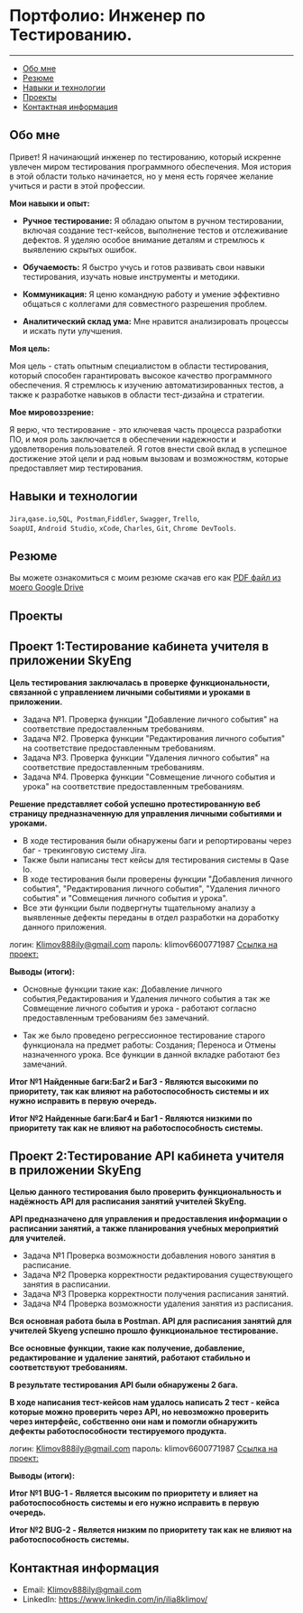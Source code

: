 # Портфолио: Инженер по Тестированию.
_______
- [Обо мне](#Обо-мне)
- [Резюме](#Резюме)
- [Навыки и технологии](#Навыки-и-технологии)
- [Проекты](#Проекты)
- [Контактная информация](#Контактная-информация)
 
  
## Обо мне 


Привет! Я начинающий инженер по тестированию, который искренне увлечен миром тестирования программного обеспечения. Моя история в этой области только начинается, но у меня есть горячее желание учиться и расти в этой профессии.

**Мои навыки и опыт:**

- **Ручное тестирование:** Я обладаю опытом в ручном тестировании, включая создание тест-кейсов, выполнение тестов и отслеживание дефектов. Я уделяю особое внимание деталям и стремлюсь к выявлению скрытых ошибок.

- **Обучаемость:** Я быстро учусь и готов развивать свои навыки тестирования, изучать новые инструменты и методики.

- **Коммуникация:** Я ценю командную работу и умение эффективно общаться с коллегами для совместного разрешения проблем.

- **Аналитический склад ума:** Мне нравится анализировать процессы и искать пути улучшения.

**Моя цель:**

Моя цель - стать опытным специалистом в области тестирования, который способен гарантировать высокое качество программного обеспечения. Я стремлюсь к изучению автоматизированных тестов, а также к разработке навыков в области тест-дизайна и стратегии.

**Мое мировоззрение:**

Я верю, что тестирование - это ключевая часть процесса разработки ПО, и моя роль заключается в обеспечении надежности и удовлетворения пользователей. Я готов внести свой вклад в успешное достижение этой цели и рад новым вызовам и возможностям, которые предоставляет мир тестирования.


## Навыки и технологии
``Jira``,``qase.io``,``SQL``,`` Postman``,``Fiddler``, ``Swagger``, ``Trello``, <br>
``SoapUI``, ``Android Studio``, ``xCode``, ``Charles``, ``Git``, ``Chrome DevTools``.

## Резюме

Вы можете ознакомиться с моим резюме скачав его как [PDF файл из моего Google Drive](https://drive.google.com/file/d/1_GMCMvm8KsASX-kwo0Dc8UHh0mDGAoiK/view?usp=sharing)

## Проекты

## Проект 1:Тестирование кабинета учителя в приложении SkyЕng

**Цель тестирования заключалась в проверке функциональности, связанной с управлением личными событиями и уроками в приложении.**

- Задача №1. Проверка функции "Добавление личного события" на соответствие предоставленным требованиям.
- Задача №2. Проверка функции "Редактирования личного события" на соответствие предоставленным требованиям.
- Задача №3. Проверка функции "Удаления личного события" на соответствие предоставленным требованиям.
- Задача №4. Проверка функции "Совмещение личного события и урока" на соответствие предоставленным требованиям.

**Решение представляет собой успешно протестированную веб страницу предназначенную для управления личными событиями и уроками.** 
- В ходе тестирования были обнаружены баги и репортированы через баг - трекинговую систему Jira.
- Также были написаны тест кейсы для тестирования системы в Qase Io.
- В ходе тестирования были проверены функции "Добавления личного события", "Редактирования личного события", "Удаления личного события" и "Совмещения личного события и урока".
- Все эти функции были подвергнуты тщательному анализу а выявленные дефекты переданы в отдел разработки на доработку данного приложения.

логин: Klimov888ily@gmail.com
пароль: klimov6600771987
[Ссылка на проект:](https://qa-bug-report187.atlassian.net/l/cp/pccEHYWP)
 
**Выводы (итоги):**

- Основные функции такие как:
Добавление личного события,Редактирования и Удаления личного события а так же Совмещение личного события и урока - работают согласно предоставленным требованиям без замечаний.

- Так же было проведено регрессионное тестирование старого функционала на предмет работы: Создания; Переноса и Отмены назначенного урока. Все функции в данной вкладке работают без замечаний.

**Итог №1 Найденные баги:Баг2 и Баг3 - Являются высокими по приоритету, так как влияют на работоспособность системы и их нужно исправить в первую очередь.**

**Итог №2 Найденные баги:Баг4 и Баг1 - Являются низкими по приоритету так как не влияют на работоспособность системы.**

 ## Проект 2:Тестирование API кабинета учителя в приложении SkyЕng
**Целью данного тестирования было проверить функциональность и надёжность API для расписания занятий  учителей SkyEng.**

**API предназначено для управления и предоставления информации о расписании занятий, а также планирования учебных мероприятий для учителей.**

- Задача №1 Проверка возможности добавления нового занятия в расписание.
- Задача №2 Проверка корректности редактирования существующего занятия в расписании.
- Задача №3 Проверка корректности получения расписания занятий.
- Задача №4 Проверка возможности удаления занятия из расписания.

**Вся основная работа была в Postman. API для расписания занятий для учителей Skyeng успешно прошло функциональное тестирование.**

**Все основные функции, такие как получение, добавление, редактирование и удаление занятий, работают стабильно и соответствуют требованиям.**

**В результате тестирования API были обнаружены 2 бага.**

**В ходе написания тест-кейсов нам удалось написать 2 тест - кейса которые можно проверить через API, но невозможно проверить через интерфейс, собственно они нам и помогли обнаружить дефекты работоспособности тестируемого продукта.** 


логин: Klimov888ily@gmail.com
пароль: klimov6600771987
[Ссылка на проект:](https://qa-bug-report187.atlassian.net/l/cp/efuQ1Jq0)

**Выводы (итоги):**

 **Итог №1 BUG-1 - Является высоким по приоритету и влияет на работоспособность системы и его нужно исправить в первую очередь.**
 
 **Итог №2 BUG-2  - Является низким по приоритету так как не влияют на работоспособность системы.**

## Контактная информация
- Email: Klimov888ily@gmail.com
- LinkedIn: https://www.linkedin.com/in/ilia8klimov/
